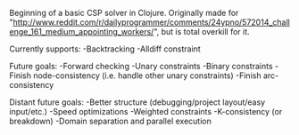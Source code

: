 Beginning of a basic CSP solver in Clojure. Originally made for "http://www.reddit.com/r/dailyprogrammer/comments/24ypno/572014_challenge_161_medium_appointing_workers/", but is total overkill for it.

Currently supports:
-Backtracking
-Alldiff constraint

Future goals:
-Forward checking
-Unary constraints
-Binary constraints
-Finish node-consistency (i.e. handle other unary constraints)
-Finish arc-consistency

Distant future goals:
-Better structure (debugging/project layout/easy input/etc.)
-Speed optimizations
-Weighted constraints
-K-consistency (or breakdown)
-Domain separation and parallel execution